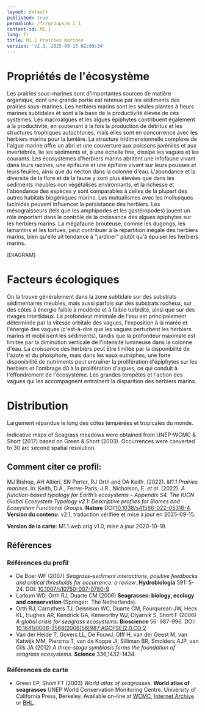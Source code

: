 ```yaml
---
layout: default
published: true
permalink: /fr/groups/m_1_1
content-id: M1.1
lang: fr
title: M1.1 Prairies marines
version: 'v2.1, 2025-09-15 02:09:34'
---
```




# Propriétés de l'écosystème
 
Les prairies sous-marines sont d\'importantes sources de matière
organique, dont une grande partie est retenue par les sédiments des
prairies sous-marines. Les herbiers marins sont les seules plantes à
fleurs marines subtidales et sont à la base de la productivité élevée de
ces systèmes. Les macroalgues et les algues épiphytes contribuent
également à la productivité, en soutenant à la fois la production de
détritus et les structures trophiques autochtones, mais elles sont en
concurrence avec les herbiers marins pour la lumière. La structure
tridimensionnelle complexe de l\'algue marine offre un abri et une
couverture aux poissons juvéniles et aux invertébrés, lie les sédiments
et, à une échelle fine, dissipe les vagues et les courants. Les
écosystèmes d\'herbiers marins abritent une infofaune vivant dans leurs
racines, une épifaune et une épiflore vivant sur leurs pousses et leurs
feuilles, ainsi que du necton dans la colonne d\'eau. L\'abondance et la
diversité de la flore et de la faune y sont plus élevées que dans les
sédiments meubles non végétalisés environnants, et la richesse et
l\'abondance des espèces y sont comparables à celles de la plupart des
autres habitats biogéniques marins. Les mutualismes avec les mollusques
lucinidés peuvent influencer la persistance des herbiers. Les
mésograisseurs (tels que les amphipodes et les gastéropodes) jouent un
rôle important dans le contrôle de la croissance des algues épiphytes
sur les herbiers marins. La mégafaune brouteuse, comme les dugongs, les
lamantins et les tortues, peut contribuer à la répartition inégale des
herbiers marins, bien qu\'elle ait tendance à \"jardiner\" plutôt qu\'à
épuiser les herbiers marins.

[DIAGRAM]

# Facteurs écologiques
 
On la trouve généralement dans la zone subtidale sur des substrats
sédimentaires meubles, mais aussi parfois sur des substrats rocheux, sur
des côtes à énergie faible à modérée et à faible turbidité, ainsi que
sur des rivages intertidaux. La profondeur minimale de l\'eau est
principalement déterminée par la vitesse orbitale des vagues,
l\'exposition à la marée et l\'énergie des vagues (c\'est-à-dire que les
vagues perturbent les herbiers marins et mobilisent les sédiments),
tandis que la profondeur maximale est limitée par la diminution
verticale de l\'intensité lumineuse dans la colonne d\'eau. La
croissance des herbiers peut être limitée par la disponibilité de
l\'azote et du phosphore, mais dans les eaux eutrophes, une forte
disponibilité de nutriments peut entraîner la prolifération d\'épiphytes
sur les herbiers et l\'ombrage dû à la prolifération d\'algues, ce qui
conduit à l\'effondrement de l\'écosystème. Les grandes tempêtes et
l\'action des vagues qui les accompagnent entraînent la disparition des
herbiers marins.
 
# Distribution
 
Largement répandue le long des côtes tempérées et tropicales du monde.

Indicative maps of Seagrass meadows were obtained from UNEP-WCMC & Short (2017) based on Green & Short (2003). Occurrences were converted to 30 arc second spatial resolution.

## Comment citer ce profil:

MJ Bishop, AH Altieri, SN Porter, RJ Orth and DA Keith. (2022). *M1.1 Prairies marines*. In: Keith, D.A., Ferrer-Paris, J.R., Nicholson, E. *et al.* (2022). *A function-based typology for Earth’s ecosystems – Appendix S4. The IUCN Global Ecosystem Typology v2.1: Descriptive profiles for Biomes and Ecosystem Functional Groups*. **Nature** DOI:[10.1038/s41586-022-05318-4](https://doi.org/10.1038/s41586-022-05318-4).
**Version du contenu**: v2.1, traduction vérifiée et mise à jour en 2025-09-15.

**Version de la carte**: M1.1.web.orig v1.0, mise à jour 2020-10-19.

## Références

### Références du profil

* De Boer WF  (2007) *Seagrass–sediment interactions, positive feedbacks and critical thresholds for occurrence: a review*. **Hydrobiologia** 591: 5-24. DOI: [10.1007/s10750-007-0780-9](http://doi.org/10.1007/s10750-007-0780-9)
* Larkum WD, Orth RJ, Duarte CM (2006) **Seagrasses: biology, ecology and conservation** (Springer:  The Netherlands).
* Orth RJ, Carruthers TJ, Dennison WC, Duarte CM, Fourqurean JW, Heck KL, Hughes AR, Kendrick GA, Kenworthy WJ, Olyarnik S, Short F  (2006) *A global crisis for seagrass ecosystems*. **Bioscience** 56: 987-996. DOI: [10.1641/0006-3568(2006)56[987:AGCFSE]2.0.CO;2](http://doi.org/10.1641/0006-3568(2006)56[987:AGCFSE]2.0.CO;2)
* Van der Heide T, Govers LL, De FouwJ, Olff H, van der Geest M, van Katwijk MM, Piersma T, van de Koppe Jl, Silliman BR, Smolders AJP, van Gils JA (2012) *A three-stage symbiosis forms the foundation of seagrass ecosystems*. **Science** 336,1432-1434.

### Références de carte
* Green EP, Short FT  (2003) *World atlas of seagrasses*. **World atlas of seagrasses** UNEP World Conservation Monitoring Centre. University of California Press, Berkeley. Available on-line at [WCMC](https://www.unep-wcmc.org/resources-and-data/world-atlas-of-seagrasses), [Internet Archive](https://archive.org/details/worldatlasofseag03gree) or [BHL](https://www.biodiversitylibrary.org/item/119217).

